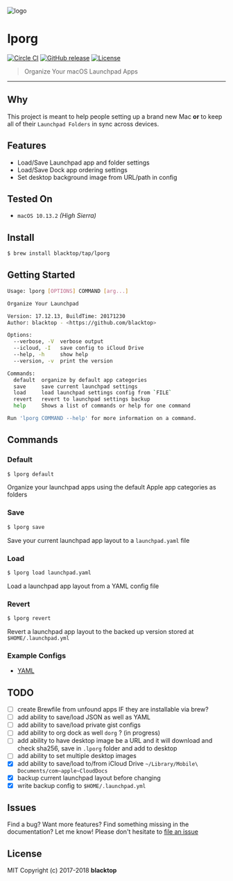 ![logo](https://github.com/blacktop/lporg/raw/master/porg.jpeg)

# lporg

[![Circle CI](https://circleci.com/gh/blacktop/lporg.png?style=shield)](https://circleci.com/gh/blacktop/lporg) [![GitHub release](https://img.shields.io/github/release/blacktop/lporg.svg)](https://github.com/https://github.com/blacktop/lporg/releases/releases) [![License](http://img.shields.io/:license-mit-blue.svg)](http://doge.mit-license.org)

> Organize Your macOS Launchpad Apps

---

## Why

This project is meant to help people setting up a brand new Mac **or** to keep all of their `Launchpad Folders` in sync across devices.

## Features

* Load/Save Launchpad app and folder settings
* Load/Save Dock app ordering settings
* Set desktop background image from URL/path in config

## Tested On

* `macOS 10.13.2` _(High Sierra)_

## Install

```sh
$ brew install blacktop/tap/lporg
```

## Getting Started

```sh
Usage: lporg [OPTIONS] COMMAND [arg...]

Organize Your Launchpad

Version: 17.12.13, BuildTime: 20171230
Author: blacktop - <https://github.com/blacktop>

Options:
  --verbose, -V  verbose output
  --icloud, -I   save config to iCloud Drive
  --help, -h     show help
  --version, -v  print the version

Commands:
  default  organize by default app categories
  save     save current launchpad settings
  load     load launchpad settings config from `FILE`
  revert   revert to launchpad settings backup
  help     Shows a list of commands or help for one command

Run 'lporg COMMAND --help' for more information on a command.
```

## Commands

### Default

```sh
$ lporg default
```

Organize your launchpad apps using the default Apple app categories as folders

### Save

```sh
$ lporg save
```

Save your current launchpad app layout to a `launchpad.yaml` file

### Load

```sh
$ lporg load launchpad.yaml
```

Load a launchpad app layout from a YAML config file

### Revert

```sh
$ lporg revert
```

Revert a launchpad app layout to the backed up version stored at `$HOME/.launchpad.yml`

### Example Configs

* [YAML](https://github.com/blacktop/lporg/blob/master/test/launchpad-test.yaml)

## TODO

* [ ] create Brewfile from unfound apps IF they are installable via brew?
* [ ] add ability to save/load JSON as well as YAML
* [ ] add ability to save/load private gist configs
* [ ] add ability to org dock as well `dorg` ? (in progress)
* [ ] add ability to have desktop image be a URL and it will download and check sha256, save in `.lporg` folder and add to desktop
* [ ] add ability to set multiple desktop images
* [x] add ability to save/load to/from iCloud Drive `~/Library/Mobile\ Documents/com~apple~CloudDocs`
* [x] backup current launchpad layout before changing
* [x] write backup config to `$HOME/.launchpad.yml`

## Issues

Find a bug? Want more features? Find something missing in the documentation? Let me know! Please don't hesitate to [file an issue](https://github.com/blacktop/lporg/issues/new)

## License

MIT Copyright (c) 2017-2018 **blacktop**
